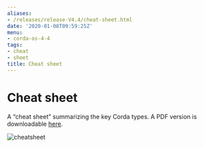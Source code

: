 ```yaml
---
aliases:
- /releases/release-V4.4/cheat-sheet.html
date: '2020-01-08T09:59:25Z'
menu:
- corda-os-4-4
tags:
- cheat
- sheet
title: Cheat sheet
---
```



# Cheat sheet

A “cheat sheet” summarizing the key Corda types. A PDF version is downloadable [here](/en/pdf/corda-cheat-sheet.pdf).

![cheatsheet](/en/images/cheatsheet.jpg "cheatsheet")

